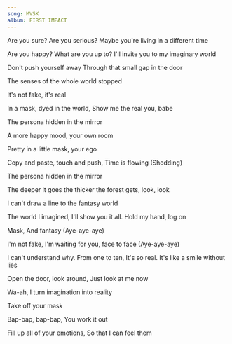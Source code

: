 ```yaml
---
song: MVSK
album: FIRST IMPACT
---
```


Are you sure? Are you serious? Maybe you're living in a different time

Are you happy? What are you up to? I'll invite you to my imaginary world

Don't push yourself away Through that small gap in the door

The senses of the whole world stopped

It's not fake, it's real

In a mask, dyed in the world, Show me the real you, babe

The persona hidden in the mirror

A more happy mood, your own room

Pretty in a little mask, your ego

Copy and paste, touch and push, Time is flowing (Shedding)

The persona hidden in the mirror

The deeper it goes the thicker the forest gets, look, look

I can't draw a line to the fantasy world

The world I imagined, I'll show you it all. Hold my hand, log on

Mask, And fantasy (Aye-aye-aye)

I'm not fake, I'm waiting for you, face to face (Aye-aye-aye)

I can't understand why. From one to ten, It's so real. It's like a smile without lies

Open the door, look around, Just look at me now

Wa-ah, I turn imagination into reality

Take off your mask

Bap-bap, bap-bap, You work it out

Fill up all of your emotions, So that I can feel them
